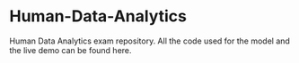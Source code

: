 # Human-Data-Analytics
Human Data Analytics exam repository. All the code used for the model and the live demo can be found here.
